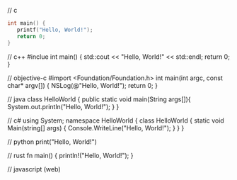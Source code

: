 
// c
```c
int main() {
   printf("Hello, World!");
   return 0;
}
```

// c++
#inclue <iostream>
int main() {
   std::cout << "Hello, World!" << std::endl;
   return 0;
}

// objective-c
#import <Foundation/Foundation.h>
int main(int argc, const char* argv[]) {
   NSLog(@"Hello, World!");
   return 0;
}

// java
class HelloWorld {
   public static void main(String args[]){
      System.out.println("Hello, World!");
   }
}

// c#
using System;
namespace HelloWorld 
{
   class HelloWorld 
   {
      static void Main(string[] args) 
      {
          Console.WriteLine("Hello, World!");
      }
   }
}

// python
print("Hello, World!")

// rust
fn main() {
   println!("Hello, World!");
}

// javascript (web)
<script>
   console.log("Hello, World!");
</script>


